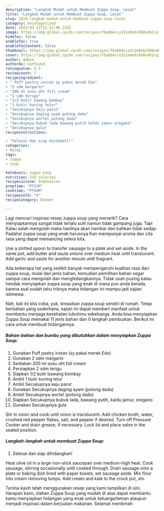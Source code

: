 ```yaml
---
description: "Langkah Mudah untuk Membuat Zuppa Soup, Lezat"
title: "Langkah Mudah untuk Membuat Zuppa Soup, Lezat"
slug: 1810-langkah-mudah-untuk-membuat-zuppa-soup-lezat
category: Uncategorized
date: 2023-03-21T12:12:06.232Z
image: https://img-global.cpcdn.com/recipes/f6a8b4cca311e9e0/680x482cq70/zuppa-soup-foto-resep-utama.jpg
hideToc: false
enableToc: true
enableTocContent: false
thumbnail: https://img-global.cpcdn.com/recipes/f6a8b4cca311e9e0/680x482cq70/zuppa-soup-foto-resep-utama.jpg
cover: https://img-global.cpcdn.com/recipes/f6a8b4cca311e9e0/680x482cq70/zuppa-soup-foto-resep-utama.jpg
author: Admin
authorAv: notfound
ratingvalue: 3.7
reviewcount: 7
recipeingredient:
- " Puff pastry instan sy pakai merek Edo"
- "2 sdm margarin"
- "200 ml susu uht full cream"
- "2 sdm terigu"
- "1/2 butir bawang bombay"
- "1 butir kuning telur"
- "Secukupnya keju parut"
- "Secukupnya daging ayam potong dadu"
- "Secukupnya wortel potong dadu"
- "Secukupnya bubuk lada bawang putih kaldu jamur oregano"
- "Secukupnya gula"
recipeinstructions:

- "Selesai dan siap dinikmati!"
categories:
- Resep
tags:
- zuppa
- soup

katakunci: zuppa soup 
nutrition: 233 calories
recipecuisine: Indonesian
preptime: "PT31M"
cooktime: "PT56M"
recipeyield: "4"
recipecategory: Dinner

---
```



Lagi mencari inspirasi resep zuppa soup yang menarik? Cara menyiapkannya sangat tidak terlalu sulit namun tidak gampang juga. Tapi Kalau salah mengolah maka hasilnya akan hambar dan bahkan tidak sedap. Padahal zuppa soup yang enak harusnya Kan mempunyai aroma dan cita rasa yang dapat memancing selera kita.


Use a slotted spoon to transfer sausage to a plate and set aside. In the same pot, add butter and saute onions over medium heat until translucent. Add garlic and saute for another minute until fragrant.

Ada beberapa hal yang sedikit banyak mempengaruhi kualitas rasa dari zuppa soup, mulai dari jenis bahan, kemudian pemilihan bahan segar sampai cara mengolah dan menghidangkannya. Tidak usah pusing kalau hendak menyiapkan zuppa soup yang enak di mana pun anda berada, karena asal sudah tahu triknya maka hidangan ini mampu jadi sajian istimewa.


Nah, kali ini kita coba, yuk, kreasikan zuppa soup sendiri di rumah. Tetap berbahan yang sederhana, sajian ini dapat memberi manfaat untuk membantu menjaga kesehatan tubuhmu sekeluarga. Anda bisa menyiapkan Zuppa Soup memakai 11 jenis bahan dan 0 langkah pembuatan. Berikut ini cara untuk membuat hidangannya.

<!--inarticleads1-->

##### Bahan-bahan dan bumbu yang dibutuhkan dalam menyiapkan Zuppa Soup:

1. Gunakan  Puff pastry instan (sy pakai merek Edo)
1. Gunakan 2 sdm margarin
1. Sediakan 200 ml susu uht full cream
1. Persiapkan 2 sdm terigu
1. Siapkan 1/2 butir bawang bombay
1. Ambil 1 butir kuning telur
1. Ambil Secukupnya keju parut
1. Gunakan Secukupnya daging ayam (potong dadu)
1. Ambil Secukupnya wortel (potong dadu)
1. Siapkan Secukupnya bubuk lada, bawang putih, kaldu jamur, oregano
1. Gunakan Secukupnya gula


Stir in onion and cook until onion is translucent. Add chicken broth, water, crushed red pepper flakes, salt, and pepper if desired. Turn off Pressure Cooker and drain grease, if necessary. Lock lid and place valve in the sealed position. 

<!--inarticleads2-->

##### Langkah-langkah untuk membuat Zuppa Soup:


1. Selesai dan siap dihidangkan!

Heat olive oil in a large non-stick saucepan over medium-high heat. Cook sausage, stirring occasionally until cooked through. Drain sausage onto a plate or baking dish lined with paper towels, set sausage aside. Mix flour into cream removing lumps. Add cream and kale to the crock pot, stir. 

Terima kasih telah menggunakan resep yang kami tampilkan di sini. Harapan kami, olahan Zuppa Soup yang mudah di atas dapat membantu kamu menyiapkan hidangan yang enak untuk keluarga/teman ataupun menjadi inspirasi dalam berjualan makanan. Selamat menikmati
